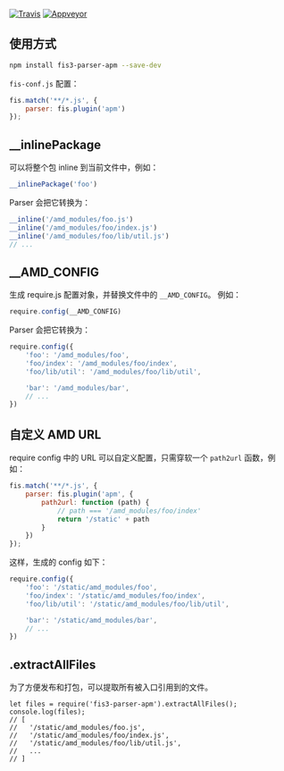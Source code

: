 [![Travis](https://img.shields.io/travis/apmjs/fis3-parser-apm.svg?logo=travis)](https://travis-ci.org/apmjs/fis3-parser-apm)
[![Appveyor](https://ci.appveyor.com/api/projects/status/fg49596xj2bc7f3i?svg=true)](https://ci.appveyor.com/project/harttle/fis3-parser-apm)

## 使用方式

```bash
npm install fis3-parser-apm --save-dev
```

`fis-conf.js` 配置：

```javascript
fis.match('**/*.js', {
    parser: fis.plugin('apm')
});
```

## __inlinePackage

可以将整个包 inline 到当前文件中，例如：

```javascript
__inlinePackage('foo')
```

Parser 会把它转换为：

```javascript
__inline('/amd_modules/foo.js')
__inline('/amd_modules/foo/index.js')
__inline('/amd_modules/foo/lib/util.js')
// ...
```

## __AMD_CONFIG

生成 require.js 配置对象，并替换文件中的 `__AMD_CONFIG`。
例如：

```javascript
require.config(__AMD_CONFIG)
```

Parser 会把它转换为：

```javascript
require.config({
    'foo': '/amd_modules/foo',
    'foo/index': '/amd_modules/foo/index',
    'foo/lib/util': '/amd_modules/foo/lib/util',

    'bar': '/amd_modules/bar',
    // ...
})
```

## 自定义 AMD URL

require config 中的 URL 可以自定义配置，只需穿软一个 `path2url` 函数，例如：

```javascript
fis.match('**/*.js', {
    parser: fis.plugin('apm', {
        path2url: function (path) {
            // path === '/amd_modules/foo/index'
            return '/static' + path
        }
    })
});
```

这样，生成的 config 如下：

```javascript
require.config({
    'foo': '/static/amd_modules/foo',
    'foo/index': '/static/amd_modules/foo/index',
    'foo/lib/util': '/static/amd_modules/foo/lib/util',

    'bar': '/static/amd_modules/bar',
    // ...
})
```

## .extractAllFiles

为了方便发布和打包，可以提取所有被入口引用到的文件。

```
let files = require('fis3-parser-apm').extractAllFiles();
console.log(files);
// [
//   '/static/amd_modules/foo.js',
//   '/static/amd_modules/foo/index.js',
//   '/static/amd_modules/foo/lib/util.js',
//   ...
// ]
```
